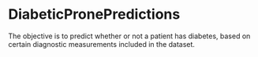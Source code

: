 # DiabeticPronePredictions
The objective is to predict whether or not a patient has diabetes, based on certain diagnostic measurements included in the dataset.
